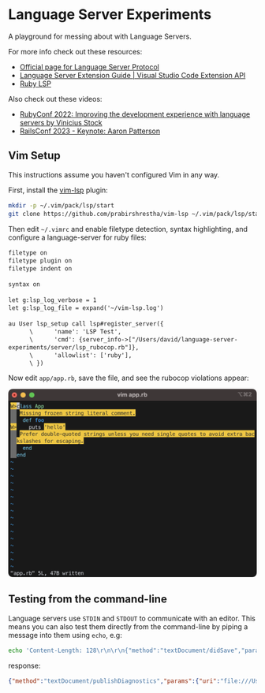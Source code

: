 # Language Server Experiments

A playground for messing about with Language Servers.

For more info check out these resources:

* [Official page for Language Server Protocol](https://microsoft.github.io/language-server-protocol/)
* [Language Server Extension Guide | Visual Studio Code Extension API](https://code.visualstudio.com/api/language-extensions/language-server-extension-guide)
* [Ruby LSP](https://github.com/Shopify/ruby-lsp)

Also check out these videos:

* [RubyConf 2022: Improving the development experience with language servers by Vinicius Stock](https://youtu.be/kEfXPTm1aCI)
* [RailsConf 2023 - Keynote: Aaron Patterson](https://youtu.be/LcDNedD-8mU)


## Vim Setup

This instructions assume you haven't configured Vim in any way.

First, install the [vim-lsp](https://github.com/prabirshrestha/vim-lsp) plugin:

```bash
mkdir -p ~/.vim/pack/lsp/start
git clone https://github.com/prabirshrestha/vim-lsp ~/.vim/pack/lsp/start/vim-lsp
```

Then edit `~/.vimrc` and enable filetype detection, syntax highlighting, and configure a language-server for ruby files:

```vim
filetype on
filetype plugin on
filetype indent on

syntax on

let g:lsp_log_verbose = 1
let g:lsp_log_file = expand('~/vim-lsp.log')

au User lsp_setup call lsp#register_server({
      \      'name': 'LSP Test',
      \      'cmd': {server_info->["/Users/david/language-server-experiments/server/lsp_rubocop.rb"]},
      \      'allowlist': ['ruby'],
      \ })
```

Now edit `app/app.rb`, save the file, and see the rubocop violations appear:

![Screenshot of rubocop violations in Vim](/screenshot.png?raw=true "Screenshot")


## Testing from the command-line

Language servers use `STDIN` and `STDOUT` to communicate with an editor. This means you can also test them directly
from the command-line by piping a message into them using `echo`, e.g:

```bash
echo 'Content-Length: 128\r\n\r\n{"method":"textDocument/didSave","params":{"textDocument":{"uri":"file:///Users/david/language-server-experiments/app/app.rb"}}}' | server/lsp_rubocop.rb
```

response:

```json
{"method":"textDocument/publishDiagnostics","params":{"uri":"file:///Users/david/language-server-experiments/app/app.rb","diagnostics":[{"range":{"start":{"character":0,"line":0},"end":{"character":9,"line":0}},"message":"Missing top-level documentation comment for `class App`.","severity":2},{"range":{"start":{"character":0,"line":0},"end":{"character":1,"line":0}},"message":"Missing frozen string literal comment.","severity":2},{"range":{"start":{"character":9,"line":2},"end":{"character":16,"line":2}},"message":"Prefer double-quoted strings unless you need single quotes to avoid extra backslashes for escaping.","severity":2}]},"jsonrpc":"2.0"}
```
